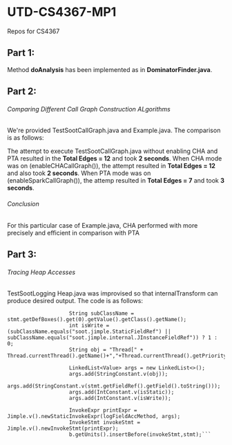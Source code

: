 # UTD-CS4367-MP1
Repos for CS4367

## Part 1:
Method __doAnalysis__ has been implemented as in __DominatorFinder.java__. 


## Part 2:
###### Comparing Different Call Graph Construction ALgorithms
We're provided TestSootCallGraph.java and Example.java. The comparison is as follows:

The attempt to execute TestSootCallGraph.java without enabling CHA and PTA resulted in the __Total Edges = 12__ and took __2 seconds__.
When CHA mode was on (enableCHACallGraph()), the attempt resulted in __Total Edges = 12__ and also took __2 seconds__.
When PTA mode was on (enableSparkCallGraph()), the attemp resulted in __Total Edges = 7__ and took __3 seconds__.

###### Conclusion
For this particular case of Example.java, CHA performed with more precisely and efficient in comparison with PTA

## Part 3:
###### Tracing Heap Accesses
TestSootLogging Heap.java was improvised so that internalTransform can produce desired output. The code is as follows:
```	    		int isStatic = (stmt.getFieldRef().getClass().getName().equals("soot.jimple.StaticFieldRef"))? 1 : 0;
		    		String subClassName = stmt.getDefBoxes().get(0).getValue().getClass().getName();
		    		int isWrite = (subClassName.equals("soot.jimple.StaticFieldRef") || subClassName.equals("soot.jimple.internal.JInstanceFieldRef")) ? 1 : 0;
		    		String obj = "Thread[" + Thread.currentThread().getName()+","+Thread.currentThread().getPriority()+","+Thread.currentThread().getThreadGroup().getParent().getName()+"]";
		    		
		    		LinkedList<Value> args = new LinkedList<>();
		    		args.add(StringConstant.v(obj));
		    		args.add(StringConstant.v(stmt.getFieldRef().getField().toString()));
		    		args.add(IntConstant.v(isStatic));
		    		args.add(IntConstant.v(isWrite));
		    		
		    		InvokeExpr printExpr = Jimple.v().newStaticInvokeExpr(logFieldAccMethod, args);
		    		InvokeStmt invokeStmt = Jimple.v().newInvokeStmt(printExpr);
		    		b.getUnits().insertBefore(invokeStmt,stmt);```

